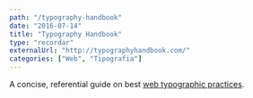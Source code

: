 ```yaml
---
path: "/typography-handbook"
date: "2016-07-14"
title: "Typography Handbook"
type: "recordar"
externalUrl: "http://typographyhandbook.com/"
categories: ["Web", "Tipografia"]
---
```


A concise, referential guide on best [web typographic practices](http://typographyhandbook.com/).
